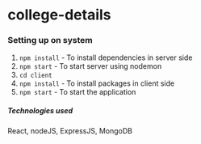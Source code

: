 # college-details

### Setting up on system
1. `npm install` - To install dependencies in server side
2. `npm start` - To start server using nodemon
3. `cd client`
4. `npm install` - To install packages in client side
5. `npm start` - To start the application

##### Technologies used
React, nodeJS, ExpressJS, MongoDB
